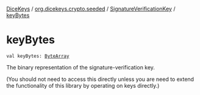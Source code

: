 [DiceKeys](../../index.md) / [org.dicekeys.crypto.seeded](../index.md) / [SignatureVerificationKey](index.md) / [keyBytes](./key-bytes.md)

# keyBytes

`val keyBytes: `[`ByteArray`](https://kotlinlang.org/api/latest/jvm/stdlib/kotlin/-byte-array/index.html)

The binary representation of the signature-verification key.

(You should not need to access this directly unless you are
need to extend the functionality of this library by operating
on keys directly.)

